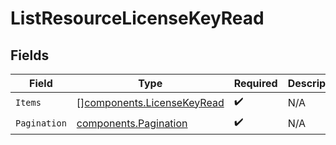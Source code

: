 # ListResourceLicenseKeyRead


## Fields

| Field                                                                    | Type                                                                     | Required                                                                 | Description                                                              |
| ------------------------------------------------------------------------ | ------------------------------------------------------------------------ | ------------------------------------------------------------------------ | ------------------------------------------------------------------------ |
| `Items`                                                                  | [][components.LicenseKeyRead](../../models/components/licensekeyread.md) | :heavy_check_mark:                                                       | N/A                                                                      |
| `Pagination`                                                             | [components.Pagination](../../models/components/pagination.md)           | :heavy_check_mark:                                                       | N/A                                                                      |